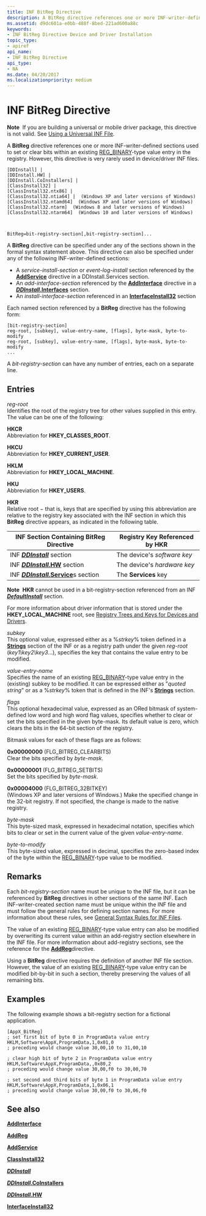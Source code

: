 ```yaml
---
title: INF BitReg Directive
description: A BitReg directive references one or more INF-writer-defined sections used to set or clear bits within an existing [REG_BINARY](/windows/desktop/SysInfo/registry-value-types)-type value entry in the registry. However, this directive is very rarely used in device/driver INF files.
ms.assetid: d9dc601a-e0bb-488f-8bed-221ad600a88c
keywords:
- INF BitReg Directive Device and Driver Installation
topic_type:
- apiref
api_name:
- INF BitReg Directive
api_type:
- NA
ms.date: 04/20/2017
ms.localizationpriority: medium
---
```


# INF BitReg Directive


**Note**  If you are building a universal or mobile driver package, this directive is not valid. See [Using a Universal INF File](using-a-universal-inf-file.md).

 

A **BitReg** directive references one or more INF-writer-defined sections used to set or clear bits within an existing [REG_BINARY](/windows/desktop/SysInfo/registry-value-types)-type value entry in the registry. However, this directive is very rarely used in device/driver INF files.

```inf
[DDInstall] | 
[DDInstall.HW] | 
[DDInstall.CoInstallers] | 
[ClassInstall32] | 
[ClassInstall32.ntx86] | 
[ClassInstall32.ntia64] |  (Windows XP and later versions of Windows)
[ClassInstall32.ntamd64]  (Windows XP and later versions of Windows)
[ClassInstall32.ntarm]  (Windows 8 and later versions of Windows)
[ClassInstall32.ntarm64]  (Windows 10 and later versions of Windows)


 
BitReg=bit-registry-section[,bit-registry-section]...
```

A **BitReg** directive can be specified under any of the sections shown in the formal syntax statement above. This directive can also be specified under any of the following INF-writer-defined sections:

-   A *service-install-section* or *event-log-install* section referenced by the [**AddService**](inf-addservice-directive.md) directive in a DDInstall.Services section.
-   An *add-interface-section* referenced by the [**AddInterface**](inf-addinterface-directive.md) directive in a [***DDInstall*.Interfaces**](inf-ddinstall-interfaces-section.md) section.
-   An *install-interface-section* referenced in an [**InterfaceInstall32**](inf-interfaceinstall32-section.md) section

Each named section referenced by a **BitReg** directive has the following form:

```inf
[bit-registry-section]
reg-root, [subkey], value-entry-name, [flags], byte-mask, byte-to-modify
reg-root, [subkey], value-entry-name, [flags], byte-mask, byte-to-modify
...
```

A *bit-registry-section* can have any number of entries, each on a separate line.

## Entries


<a href="" id="reg-root"></a>*reg-root*  
Identifies the root of the registry tree for other values supplied in this entry. The value can be one of the following:

<a href="" id="hkcr"></a>**HKCR**  
Abbreviation for **HKEY_CLASSES_ROOT**.

<a href="" id="hkcu"></a>**HKCU**  
Abbreviation for **HKEY_CURRENT_USER**.

<a href="" id="hklm"></a>**HKLM**  
Abbreviation for **HKEY_LOCAL_MACHINE**.

<a href="" id="hku"></a>**HKU**  
Abbreviation for **HKEY_USERS**.

<a href="" id="hkr"></a>**HKR**  
Relative root − that is, keys that are specified by using this abbreviation are relative to the registry key associated with the INF section in which this **BitReg** directive appears, as indicated in the following table.

| INF Section Containing BitReg Directive                                    | Registry Key Referenced by HKR                                                        |
|----------------------------------------------------------------------------|---------------------------------------------------------------------------------------|
| INF [***DDInstall***](inf-ddinstall-section.md) section                   | The device's *software key* |
| INF [***DDInstall*.HW**](inf-ddinstall-hw-section.md) section             | The device's *hardware key* |
| INF [***DDInstall*.Service**](inf-ddinstall-services-section.md)s section | The **Services** key                                                                  |

 

**Note**  **HKR** cannot be used in a bit-registry-section referenced from an INF [***DefaultInstall***](inf-defaultinstall-section.md) section.

 

For more information about driver information that is stored under the **HKEY_LOCAL_MACHINE** root, see [Registry Trees and Keys for Devices and Drivers](registry-trees-and-keys.md).

<a href="" id="subkey"></a>*subkey*  
This optional value, expressed either as a %*strkey*% token defined in a [**Strings**](inf-strings-section.md) section of the INF or as a registry path under the given *reg-root* (*key1\\key2\\key3*...), specifies the key that contains the value entry to be modified.

<a href="" id="value-entry-name"></a>*value-entry-name*  
Specifies the name of an existing [REG_BINARY](/windows/desktop/SysInfo/registry-value-types)-type value entry in the (existing) subkey to be modified. It can be expressed either as "*quoted string*" or as a %*strkey*% token that is defined in the INF's [**Strings**](inf-strings-section.md) section.

<a href="" id="flags"></a>*flags*  
This optional hexadecimal value, expressed as an ORed bitmask of system-defined low word and high word flag values, specifies whether to clear or set the bits specified in the given byte-mask. Its default value is zero, which clears the bits in the 64-bit section of the registry.

Bitmask values for each of these flags are as follows:

<a href="" id="0x00000000--flg-bitreg-clearbits-"></a>**0x00000000** (FLG_BITREG_CLEARBITS)  
Clear the bits specified by *byte-mask*.

<a href="" id="0x00000001--flg-bitreg-setbits-"></a>**0x00000001** (FLG_BITREG_SETBITS)  
Set the bits specified by *byte-mask*.

<a href="" id="0x00004000---flg-bitreg-32bitkey--"></a>**0x00004000** (FLG_BITREG_32BITKEY)   
(Windows XP and later versions of Windows.) Make the specified change in the 32-bit registry. If not specified, the change is made to the native registry.

<a href="" id="byte-mask"></a>*byte-mask*  
This byte-sized mask, expressed in hexadecimal notation, specifies which bits to clear or set in the current value of the given *value-entry-name*.

<a href="" id="byte-to-modify"></a>*byte-to-modify*  
This byte-sized value, expressed in decimal, specifies the zero-based index of the byte within the [REG_BINARY](/windows/desktop/SysInfo/registry-value-types)-type value to be modified.

Remarks
-------

Each *bit-registry-section* name must be unique to the INF file, but it can be referenced by **BitReg** directives in other sections of the same INF. Each INF-writer-created section name must be unique within the INF file and must follow the general rules for defining section names. For more information about these rules, see [General Syntax Rules for INF Files](general-syntax-rules-for-inf-files.md).

The value of an existing [REG_BINARY](/windows/desktop/SysInfo/registry-value-types)-type value entry can also be modified by overwriting its current value within an add-registry section elsewhere in the INF file. For more information about add-registry sections, see the reference for the [**AddReg**](inf-addreg-directive.md)directive.

Using a **BitReg** directive requires the definition of another INF file section. However, the value of an existing [REG_BINARY](/windows/desktop/SysInfo/registry-value-types)-type value entry can be modified bit-by-bit in such a section, thereby preserving the values of all remaining bits.

Examples
--------

The following example shows a bit-registry section for a fictional application.

```inf
[AppX_BitReg]
; set first bit of byte 0 in ProgramData value entry
HKLM,Software\AppX,ProgramData,1,0x01,0 
; preceding would change value 30,00,10 to 31,00,10

; clear high bit of byte 2 in ProgramData value entry
HKLM,Software\AppX,ProgramData,,0x80,2
; preceding would change value 30,00,f0 to 30,00,70

; set second and third bits of byte 1 in ProgramData value entry
HKLM,Software\AppX,ProgramData,1,0x06,1
; preceding would change value 30,00,f0 to 30,06,f0
```

## See also


[**AddInterface**](inf-addinterface-directive.md)

[**AddReg**](inf-addreg-directive.md)

[**AddService**](inf-addservice-directive.md)

[**ClassInstall32**](inf-classinstall32-section.md)

[***DDInstall***](inf-ddinstall-section.md)

[***DDInstall*.CoInstallers**](inf-ddinstall-coinstallers-section.md)

[***DDInstall*.HW**](inf-ddinstall-hw-section.md)

[**InterfaceInstall32**](inf-interfaceinstall32-section.md)

 

